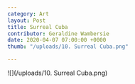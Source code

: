 ```yaml
---
category: Art
layout: Post
title: Surreal Cuba
contributor: Geraldine Wambersie
date: 2020-04-07 07:00:00 +0000
thumb: "/uploads/10. Surreal Cuba.png"

---
```

![](/uploads/10. Surreal Cuba.png)